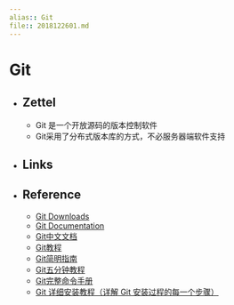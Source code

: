 ```yaml
---
alias:: Git    
file:: 2018122601.md  
---
```


# Git

- ## Zettel
    - Git 是一个开放源码的版本控制软件
    - Git采用了分布式版本库的方式，不必服务器端软件支持

- ## Links

- ## Reference
    - [Git Downloads](https://git-scm.com/downloads)
    - [Git Documentation](https://git-scm.com/doc)
    - [Git中文文档](https://git-scm.com/book/zh/v2)
    - [Git教程](https://www.runoob.com/git/git-tutorial.html)
    - [Git简明指南](https://www.runoob.com/manual/git-guide/)
    - [Git五分钟教程](http://www.runoob.com/w3cnote/git-five-minutes-tutorial.html)
    - [Git完整命令手册](http://git-scm.com/docs)
    - [Git 详细安装教程（详解 Git 安装过程的每一个步骤）](https://blog.csdn.net/mukes/article/details/115693833)
